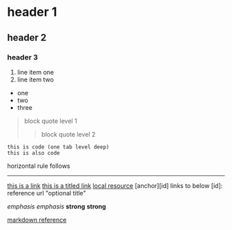 ﻿# header 1
## header 2
### header 3

1. line item one
2. line item two

- one
- two
- three

> block quote level 1
> > block quote level 2

	this is code (one tab level deep)
	this is also code

horizontal rule follows
 - - - 

 [this is a link](http://microsoft.com)
 [this is a titled link](http://microsoft.com "microsoft")
 [local resource](/about/)
 [anchor][id] links to below
 [id]: reference url "optional title"

 *emphasis*
 _emphasis_
 **strong**
 __strong__

 [markdown reference](https://daringfireball.net/projects/markdown/syntax)

 